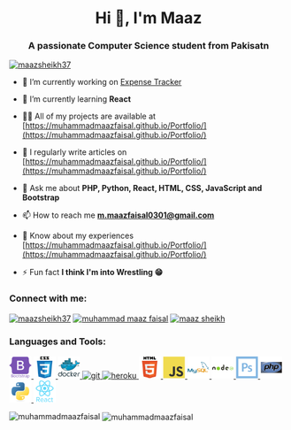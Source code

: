 <h1 align="center">Hi 👋, I'm Maaz</h1>
<h3 align="center">A passionate Computer Science student from Pakisatn</h3>

<p align="left"> <a href="https://twitter.com/maazsheikh37" target="blank"><img src="https://img.shields.io/twitter/follow/maazsheikh37?logo=twitter&style=for-the-badge" alt="maazsheikh37" /></a> </p>

- 🔭 I’m currently working on [Expense Tracker](https://github.com/MuhammadMaazFaisal/Expense-Tracker)

- 🌱 I’m currently learning **React**

- 👨‍💻 All of my projects are available at [https://muhammadmaazfaisal.github.io/Portfolio/](https://muhammadmaazfaisal.github.io/Portfolio/)

- 📝 I regularly write articles on [https://muhammadmaazfaisal.github.io/Portfolio/](https://muhammadmaazfaisal.github.io/Portfolio/)

- 💬 Ask me about **PHP, Python, React, HTML, CSS, JavaScript and Bootstrap**

- 📫 How to reach me **m.maazfaisal0301@gmail.com**

- 📄 Know about my experiences [https://muhammadmaazfaisal.github.io/Portfolio/](https://muhammadmaazfaisal.github.io/Portfolio/)

- ⚡ Fun fact **I think I'm into Wrestling 😁**

<h3 align="left">Connect with me:</h3>
<p align="left">
<a href="https://twitter.com/maazsheikh37" target="blank"><img align="center" src="https://raw.githubusercontent.com/rahuldkjain/github-profile-readme-generator/master/src/images/icons/Social/twitter.svg" alt="maazsheikh37" height="30" width="40" /></a>
<a href="https://linkedin.com/in/muhammad-maaz-faisal-226a831b0" target="blank"><img align="center" src="https://raw.githubusercontent.com/rahuldkjain/github-profile-readme-generator/master/src/images/icons/Social/linked-in-alt.svg" alt="muhammad maaz faisal" height="30" width="40" /></a>
<a href="https://www.facebook.com/profile.php?id=100005153387929" target="blank"><img align="center" src="https://raw.githubusercontent.com/rahuldkjain/github-profile-readme-generator/master/src/images/icons/Social/facebook.svg" alt="maaz sheikh" height="30" width="40" /></a>
</p>

<h3 align="left">Languages and Tools:</h3>
<p align="left"> <a href="https://getbootstrap.com" target="_blank" rel="noreferrer"> <img src="https://raw.githubusercontent.com/devicons/devicon/master/icons/bootstrap/bootstrap-plain-wordmark.svg" alt="bootstrap" width="40" height="40"/> </a> <a href="https://www.w3schools.com/css/" target="_blank" rel="noreferrer"> <img src="https://raw.githubusercontent.com/devicons/devicon/master/icons/css3/css3-original-wordmark.svg" alt="css3" width="40" height="40"/> </a> <a href="https://www.docker.com/" target="_blank" rel="noreferrer"> <img src="https://raw.githubusercontent.com/devicons/devicon/master/icons/docker/docker-original-wordmark.svg" alt="docker" width="40" height="40"/> </a> <a href="https://git-scm.com/" target="_blank" rel="noreferrer"> <img src="https://www.vectorlogo.zone/logos/git-scm/git-scm-icon.svg" alt="git" width="40" height="40"/> </a> <a href="https://heroku.com" target="_blank" rel="noreferrer"> <img src="https://www.vectorlogo.zone/logos/heroku/heroku-icon.svg" alt="heroku" width="40" height="40"/> </a> <a href="https://www.w3.org/html/" target="_blank" rel="noreferrer"> <img src="https://raw.githubusercontent.com/devicons/devicon/master/icons/html5/html5-original-wordmark.svg" alt="html5" width="40" height="40"/> </a> <a href="https://developer.mozilla.org/en-US/docs/Web/JavaScript" target="_blank" rel="noreferrer"> <img src="https://raw.githubusercontent.com/devicons/devicon/master/icons/javascript/javascript-original.svg" alt="javascript" width="40" height="40"/> </a> <a href="https://www.mysql.com/" target="_blank" rel="noreferrer"> <img src="https://raw.githubusercontent.com/devicons/devicon/master/icons/mysql/mysql-original-wordmark.svg" alt="mysql" width="40" height="40"/> </a> <a href="https://nodejs.org" target="_blank" rel="noreferrer"> <img src="https://raw.githubusercontent.com/devicons/devicon/master/icons/nodejs/nodejs-original-wordmark.svg" alt="nodejs" width="40" height="40"/> </a> <a href="https://www.photoshop.com/en" target="_blank" rel="noreferrer"> <img src="https://raw.githubusercontent.com/devicons/devicon/master/icons/photoshop/photoshop-line.svg" alt="photoshop" width="40" height="40"/> </a> <a href="https://www.php.net" target="_blank" rel="noreferrer"> <img src="https://raw.githubusercontent.com/devicons/devicon/master/icons/php/php-original.svg" alt="php" width="40" height="40"/> </a> <a href="https://www.python.org" target="_blank" rel="noreferrer"> <img src="https://raw.githubusercontent.com/devicons/devicon/master/icons/python/python-original.svg" alt="python" width="40" height="40"/> </a> <a href="https://reactjs.org/" target="_blank" rel="noreferrer"> <img src="https://raw.githubusercontent.com/devicons/devicon/master/icons/react/react-original-wordmark.svg" alt="react" width="40" height="40"/> </a> </p>

<p><img align="left" src="https://github-readme-stats.vercel.app/api/top-langs?username=muhammadmaazfaisal&show_icons=true&locale=en&layout=compact" alt="muhammadmaazfaisal" /></p>

<p>&nbsp;<img align="center" src="https://github-readme-stats.vercel.app/api?username=muhammadmaazfaisal&show_icons=true&locale=en" alt="muhammadmaazfaisal" /></p>
